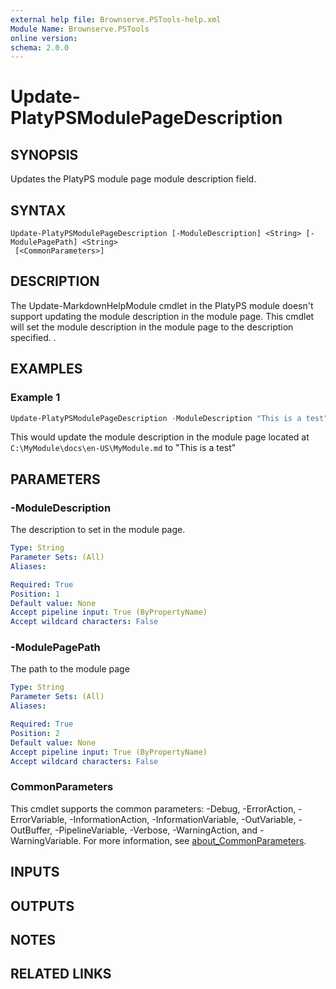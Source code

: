 ```yaml
---
external help file: Brownserve.PSTools-help.xml
Module Name: Brownserve.PSTools
online version:
schema: 2.0.0
---
```


# Update-PlatyPSModulePageDescription

## SYNOPSIS
Updates the PlatyPS module page module description field.

## SYNTAX

```
Update-PlatyPSModulePageDescription [-ModuleDescription] <String> [-ModulePagePath] <String>
 [<CommonParameters>]
```

## DESCRIPTION
The Update-MarkdownHelpModule cmdlet in the PlatyPS module doesn't support updating the module description in the module
page.
This cmdlet will set the module description in the module page to the description specified.
.

## EXAMPLES

### Example 1
```powershell
Update-PlatyPSModulePageDescription -ModuleDescription "This is a test" -ModulePagePath 'C:\MyModule\docs\en-US\MyModule.md'
```

This would update the module description in the module page located at `C:\MyModule\docs\en-US\MyModule.md` to "This is a test"

## PARAMETERS

### -ModuleDescription
The description to set in the module page.

```yaml
Type: String
Parameter Sets: (All)
Aliases:

Required: True
Position: 1
Default value: None
Accept pipeline input: True (ByPropertyName)
Accept wildcard characters: False
```

### -ModulePagePath
The path to the module page

```yaml
Type: String
Parameter Sets: (All)
Aliases:

Required: True
Position: 2
Default value: None
Accept pipeline input: True (ByPropertyName)
Accept wildcard characters: False
```

### CommonParameters
This cmdlet supports the common parameters: -Debug, -ErrorAction, -ErrorVariable, -InformationAction, -InformationVariable, -OutVariable, -OutBuffer, -PipelineVariable, -Verbose, -WarningAction, and -WarningVariable. For more information, see [about_CommonParameters](http://go.microsoft.com/fwlink/?LinkID=113216).

## INPUTS

## OUTPUTS

## NOTES

## RELATED LINKS
